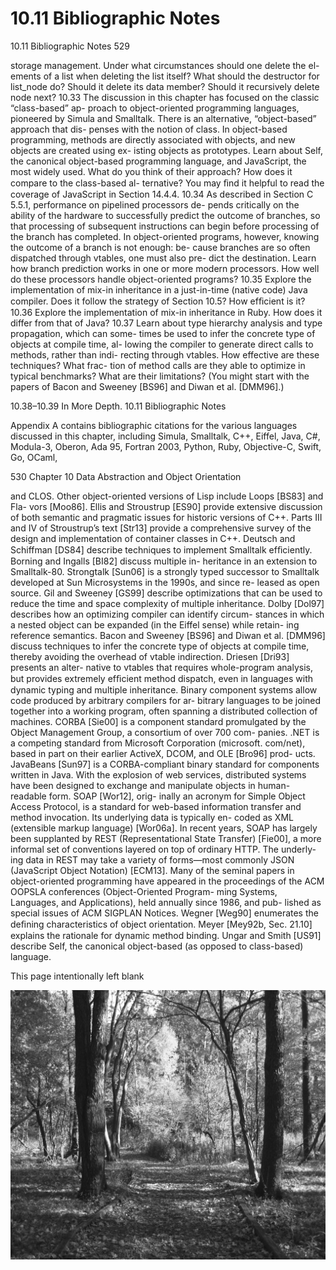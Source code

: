 # 10.11 Bibliographic Notes

10.11 Bibliographic Notes 529

storage management. Under what circumstances should one delete the el- ements of a list when deleting the list itself? What should the destructor for list_node do? Should it delete its data member? Should it recursively delete node next? 10.33 The discussion in this chapter has focused on the classic “class-based” ap- proach to object-oriented programming languages, pioneered by Simula and Smalltalk. There is an alternative, “object-based” approach that dis- penses with the notion of class. In object-based programming, methods are directly associated with objects, and new objects are created using ex- isting objects as prototypes. Learn about Self, the canonical object-based programming language, and JavaScript, the most widely used. What do you think of their approach? How does it compare to the class-based al- ternative? You may ﬁnd it helpful to read the coverage of JavaScript in Section 14.4.4. 10.34 As described in Section C 5.5.1, performance on pipelined processors de- pends critically on the ability of the hardware to successfully predict the outcome of branches, so that processing of subsequent instructions can begin before processing of the branch has completed. In object-oriented programs, however, knowing the outcome of a branch is not enough: be- cause branches are so often dispatched through vtables, one must also pre- dict the destination. Learn how branch prediction works in one or more modern processors. How well do these processors handle object-oriented programs? 10.35 Explore the implementation of mix-in inheritance in a just-in-time (native code) Java compiler. Does it follow the strategy of Section 10.5? How efﬁcient is it? 10.36 Explore the implementation of mix-in inheritance in Ruby. How does it differ from that of Java? 10.37 Learn about type hierarchy analysis and type propagation, which can some- times be used to infer the concrete type of objects at compile time, al- lowing the compiler to generate direct calls to methods, rather than indi- recting through vtables. How effective are these techniques? What frac- tion of method calls are they able to optimize in typical benchmarks? What are their limitations? (You might start with the papers of Bacon and Sweeney [BS96] and Diwan et al. [DMM96].)

10.38–10.39 In More Depth. 10.11 Bibliographic Notes

Appendix A contains bibliographic citations for the various languages discussed in this chapter, including Simula, Smalltalk, C++, Eiffel, Java, C#, Modula-3, Oberon, Ada 95, Fortran 2003, Python, Ruby, Objective-C, Swift, Go, OCaml,

530 Chapter 10 Data Abstraction and Object Orientation

and CLOS. Other object-oriented versions of Lisp include Loops [BS83] and Fla- vors [Moo86]. Ellis and Stroustrup [ES90] provide extensive discussion of both semantic and pragmatic issues for historic versions of C++. Parts III and IV of Stroustrup’s text [Str13] provide a comprehensive survey of the design and implementation of container classes in C++. Deutsch and Schiffman [DS84] describe techniques to implement Smalltalk efﬁciently. Borning and Ingalls [BI82] discuss multiple in- heritance in an extension to Smalltalk-80. Strongtalk [Sun06] is a strongly typed successor to Smalltalk developed at Sun Microsystems in the 1990s, and since re- leased as open source. Gil and Sweeney [GS99] describe optimizations that can be used to reduce the time and space complexity of multiple inheritance. Dolby [Dol97] describes how an optimizing compiler can identify circum- stances in which a nested object can be expanded (in the Eiffel sense) while retain- ing reference semantics. Bacon and Sweeney [BS96] and Diwan et al. [DMM96] discuss techniques to infer the concrete type of objects at compile time, thereby avoiding the overhead of vtable indirection. Driesen [Dri93] presents an alter- native to vtables that requires whole-program analysis, but provides extremely efﬁcient method dispatch, even in languages with dynamic typing and multiple inheritance. Binary component systems allow code produced by arbitrary compilers for ar- bitrary languages to be joined together into a working program, often spanning a distributed collection of machines. CORBA [Sie00] is a component standard promulgated by the Object Management Group, a consortium of over 700 com- panies. .NET is a competing standard from Microsoft Corporation (microsoft. com/net), based in part on their earlier ActiveX, DCOM, and OLE [Bro96] prod- ucts. JavaBeans [Sun97] is a CORBA-compliant binary standard for components written in Java. With the explosion of web services, distributed systems have been designed to exchange and manipulate objects in human-readable form. SOAP [Wor12], orig- inally an acronym for Simple Object Access Protocol, is a standard for web-based information transfer and method invocation. Its underlying data is typically en- coded as XML (extensible markup language) [Wor06a]. In recent years, SOAP has largely been supplanted by REST (Representational State Transfer) [Fie00], a more informal set of conventions layered on top of ordinary HTTP. The underly- ing data in REST may take a variety of forms—most commonly JSON (JavaScript Object Notation) [ECM13]. Many of the seminal papers in object-oriented programming have appeared in the proceedings of the ACM OOPSLA conferences (Object-Oriented Program- ming Systems, Languages, and Applications), held annually since 1986, and pub- lished as special issues of ACM SIGPLAN Notices. Wegner [Weg90] enumerates the deﬁning characteristics of object orientation. Meyer [Mey92b, Sec. 21.10] explains the rationale for dynamic method binding. Ungar and Smith [US91] describe Self, the canonical object-based (as opposed to class-based) language.

This page intentionally left blank

![Uncaptioned Image page 565 xref 2551](images/page_565_uncaptioned_img_2551.jpeg)

